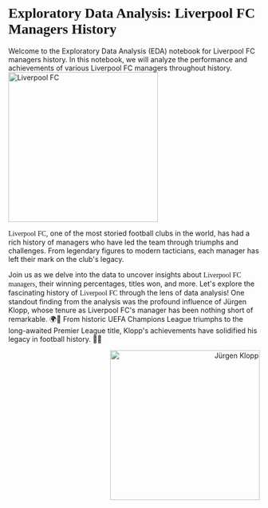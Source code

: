 # <font face="Times New Roman">Exploratory Data Analysis: Liverpool FC Managers History</font>

Welcome to the Exploratory Data Analysis (EDA) notebook for Liverpool FC managers history. In this notebook, we will analyze the performance and achievements of various Liverpool FC managers throughout history.
<img src="https://upload.wikimedia.org/wikipedia/en/thumb/0/0c/Liverpool_FC.svg/1200px-Liverpool_FC.svg.png" alt="Liverpool FC" width="300"> 

<font face="Times New Roman">Liverpool FC</font>, one of the most storied football clubs in the world, has had a rich history of managers who have led the team through triumphs and challenges. From legendary figures to modern tacticians, each manager has left their mark on the club's legacy.

Join us as we delve into the data to uncover insights about <font face="Times New Roman">Liverpool FC managers</font>, their winning percentages, titles won, and more. Let's explore the fascinating history of <font face="Times New Roman">Liverpool FC</font> through the lens of data analysis!
One standout finding from the analysis was the profound influence of Jürgen Klopp, whose tenure as Liverpool FC's manager has been nothing short of remarkable. 🌍🔴 From historic UEFA Champions League triumphs to the long-awaited Premier League title, Klopp's achievements have solidified his legacy in football history. 🏅🔥
<div style="text-align: right"><img src="https://www.footyrenders.com/render/jurgen-klopp-18.png" alt="Jürgen Klopp" width="300"></div>


